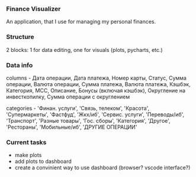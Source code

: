 ### Finance Visualizer

An application, that I use for managing my personal finances.

### Structure

2 blocks: 1 for data editing, one for visuals (plots, pycharts, etc.)

### Data info

columns - Дата операции, Дата платежа, Номер карты, Статус, Сумма операции, Валюта операции, Сумма платежа, Валюта платежа, Кэшбэк, Категория, MCC, Описание, Бонусы (включая кэшбэк), Округление на инвесткопилку, Сумма операции с округлением

categories - 'Финан. услуги', 'Связь, телеком', 'Красота', 'Супермаркеты', 'Фастфуд', 'Жкх/иб', 'Сервис. услуги', 'Переводы/иб', 'Транспорт', 'Разные товары', 'Гос. сборы', 'Категория', 'Другое', 'Рестораны', 'Мобильные/иб', 'ДРУГИЕ ОПЕРАЦИИ'

### Current tasks

+ make plots
+ add plots to dashboard
+ create a convinient way to use dashboard (browser? vscode interface?)
